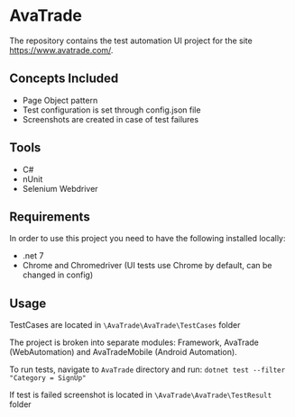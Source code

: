 # AvaTrade

The repository contains the test automation UI project for the site https://www.avatrade.com/.

## Concepts Included

* Page Object pattern
* Test configuration is set through config.json file
* Screenshots are created in case of test failures

## Tools

* C#
* nUnit
* Selenium Webdriver

## Requirements

In order to use this project you need to have the following installed locally:

* .net 7
* Chrome and Chromedriver (UI tests use Chrome by default, can be changed in config)

## Usage
TestCases are located in `\AvaTrade\AvaTrade\TestCases` folder

The project is broken into separate modules: Framework, AvaTrade (WebAutomation) and AvaTradeMobile (Android Automation).

To run tests, navigate to `AvaTrade` directory and run: `dotnet test --filter "Category = SignUp"`

If test is failed screenshot is located in `\AvaTrade\AvaTrade\TestResult` folder